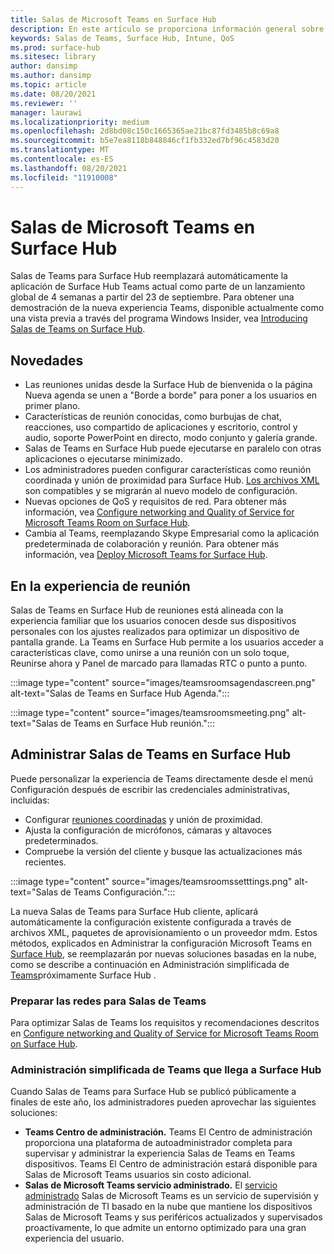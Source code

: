 ```yaml
---
title: Salas de Microsoft Teams en Surface Hub
description: En este artículo se proporciona información general sobre Salas de Microsoft Teams en Surface Hub.
keywords: Salas de Teams, Surface Hub, Intune, QoS
ms.prod: surface-hub
ms.sitesec: library
author: dansimp
ms.author: dansimp
ms.topic: article
ms.date: 08/20/2021
ms.reviewer: ''
manager: laurawi
ms.localizationpriority: medium
ms.openlocfilehash: 2d8bd08c150c1665365ae21bc87fd3485b8c69a8
ms.sourcegitcommit: b5e7ea8118b848846cf1fb332ed7bf96c4583d20
ms.translationtype: MT
ms.contentlocale: es-ES
ms.lasthandoff: 08/20/2021
ms.locfileid: "11910008"
---
```

# <a name="microsoft-teams-rooms-on-surface-hub"></a>Salas de Microsoft Teams en Surface Hub

Salas de Teams para Surface Hub reemplazará automáticamente la aplicación [](hub-teams-app.md) de Surface Hub Teams actual como parte de un lanzamiento global de 4 semanas a partir del 23 de septiembre. Para obtener una demostración de la nueva experiencia Teams, disponible actualmente como una vista previa a través del programa Windows Insider, vea [Introducing Salas de Teams on Surface Hub](https://techcommunity.microsoft.com/t5/surface-it-pro-blog/introducing-teams-rooms-on-surface-hub/ba-p/2118373).

## <a name="whats-new"></a>Novedades

- Las reuniones unidas desde la Surface Hub de bienvenida o la página Nueva agenda se unen a "Borde a borde" para poner a los usuarios en primer plano.
- Características de reunión conocidas, como burbujas de chat, reacciones, uso compartido de aplicaciones y escritorio, control y audio, soporte PowerPoint en directo, modo conjunto y galería grande.
- Salas de Teams en Surface Hub puede ejecutarse en paralelo con otras aplicaciones o ejecutarse minimizado.
- Los administradores pueden configurar características como reunión coordinada y unión de proximidad para Surface Hub. [Los archivos XML](/microsoftteams/rooms/surface-hub-manage-config#teams-configuration-file-syntax) son compatibles y se migrarán al nuevo modelo de configuración.
- Nuevas opciones de QoS y requisitos de red. Para obtener más información, vea [Configure networking and Quality of Service for Microsoft Teams Room on Surface Hub](surface-hub-teams-rooms-networking.md).
- Cambia al Teams, reemplazando Skype Empresarial como la aplicación predeterminada de colaboración y reunión. Para obtener más información, vea [Deploy Microsoft Teams for Surface Hub](/MicrosoftTeams/teams-surface-hub).

## <a name="in-meeting-experience"></a>En la experiencia de reunión

Salas de Teams en Surface Hub de reuniones está alineada con la experiencia familiar que los usuarios conocen desde sus dispositivos personales con los ajustes realizados para optimizar un dispositivo de pantalla grande. La Teams en Surface Hub permite a los usuarios acceder a características clave, como unirse a una reunión con un solo toque, Reunirse ahora y Panel de marcado para llamadas RTC o punto a punto.

:::image type="content" source="images/teamsroomsagendascreen.png" alt-text="Salas de Teams en Surface Hub Agenda.":::

:::image type="content" source="images/teamsroomsmeeting.png" alt-text="Salas de Teams en Surface Hub reunión.":::

## <a name="manage-teams-rooms-on-surface-hub"></a>Administrar Salas de Teams en Surface Hub

 Puede personalizar la experiencia de Teams directamente desde el menú Configuración después de escribir las credenciales administrativas, incluidas:

- Configurar [reuniones coordinadas](/microsoftteams/rooms/coordinated-meetings) y unión de proximidad.
- Ajusta la configuración de micrófonos, cámaras y altavoces predeterminados.
- Compruebe la versión del cliente y busque las actualizaciones más recientes.

:::image type="content" source="images/teamsroomssetttings.png" alt-text="Salas de Teams Configuración.":::

La nueva Salas de Teams para Surface Hub cliente, aplicará automáticamente la configuración existente configurada a través de archivos XML, paquetes de aprovisionamiento o un proveedor mdm. Estos métodos, explicados en Administrar la configuración Microsoft Teams en [Surface Hub](/microsoftteams/rooms/surface-hub-manage-config), se reemplazarán por nuevas soluciones basadas en la nube, como se describe a continuación en Administración simplificada de [Teams](#simplified-management-of-teams-coming-to-surface-hub)próximamente Surface Hub .

### <a name="prepare-networking-for-teams-rooms"></a>Preparar las redes para Salas de Teams

Para optimizar Salas de Teams los requisitos y recomendaciones descritos en [Configure networking and Quality of Service for Microsoft Teams Room on Surface Hub](surface-hub-teams-rooms-networking.md).

### <a name="simplified-management-of-teams-coming-to-surface-hub"></a>Administración simplificada de Teams que llega a Surface Hub

Cuando Salas de Teams para Surface Hub se publicó públicamente a finales de este año, los administradores pueden aprovechar las siguientes soluciones:

- **Teams Centro de administración.** Teams El Centro de administración proporciona una plataforma de autoadministrador completa para supervisar y administrar la experiencia Salas de Teams en Teams dispositivos. Teams El Centro de administración estará disponible para Salas de Microsoft Teams usuarios sin costo adicional.
- **Salas de Microsoft Teams servicio administrado.** El [servicio administrado](/microsoftteams/rooms/microsoft-teams-rooms-premium) Salas de Microsoft Teams es un servicio de supervisión y administración de TI basado en la nube que mantiene los dispositivos Salas de Microsoft Teams y sus periféricos actualizados y supervisados proactivamente, lo que admite un entorno optimizado para una gran experiencia del usuario.
